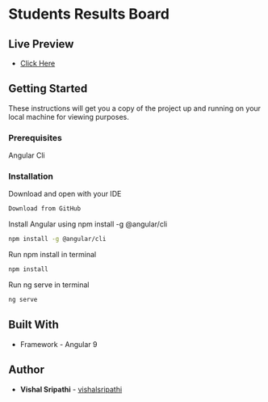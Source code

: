 # Students Results Board

## Live Preview
* [Click Here](https://students-results-board.web.app/)

## Getting Started
These instructions will get you a copy of the project up and running on your local machine for viewing purposes.

### Prerequisites
Angular Cli


### Installation
Download and open with your IDE
```bash
Download from GitHub
```
Install Angular using npm install -g @angular/cli
```bash
npm install -g @angular/cli
```
Run npm install in terminal
```bash
npm install
```
Run ng serve in terminal
```bash
ng serve
```


## Built With
* Framework - Angular 9

## Author
* **Vishal Sripathi** - [vishalsripathi](https://github.com/vishalsripathi)
